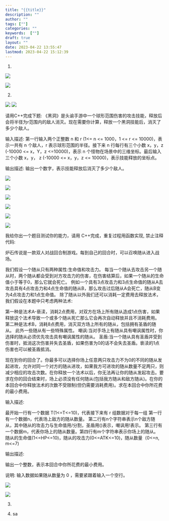 ```yaml
---
title: "{{title}}"
description: ""
author: ""
tags: [""]
categories: ""
keywords:  [""]
draft: true
layout: ""
date: 2023-04-22 13:55:47
lastmod: 2023-04-22 15:12:39
---
```

1. 

![](未命名.assets/image-20230422140056.png)




![](未命名.assets/image-20230422140110.png)




2. 

![](未命名.assets/image-20230422140348.png)
![](未命名.assets/image-20230422141043.png)

请用C++完成下题: 
《黑洞》是头谕手游中一个球形范围伤害的攻击技能，释放后会将半径为r范围内的敌人消灭。现在需要你计算，释放一个黑洞技能后，消灭了多少个敌人。

输入描述: 
第一行输入两个正整数 n 和 r (1<= n <= 1000，1 <= r <= 10000)，表示一共有 n 个敌人，r 表示球形范围的半径。接下来 n 行每行有三个小数 x，y，z (-10000 <= x，Y，z <=10000)，表示 n 个怪物在场景中的三维坐标。最后输入三个小数 x，y， z (-10000 <= x，y，z <= 10000)，表示技能释放的坐标点。

输出描述: 
输出一个数字，表示技能释放后消灭了多少个敌人。

![](未命名.assets/image-20230422140334.png)



![](未命名.assets/image-20230422140541.png)




![](未命名.assets/image-20230422140730.png)


![](未命名.assets/image-20230422140739.png)




![](未命名.assets/image-20230422140445.png)

![](未命名.assets/image-20230422140448.png)



我给你出一个题目测试你的能力，请用 C++完成，重复过程用函数实现, 禁止注释代码:

炉石传说是一款双人对战回合制游戏。每到自己的回合时，可以召唤随从进入战场。

我们假设一个随从只有两种属性:生命值和攻击力。
每当一个随从去攻击另一个随从时，两个随从都会受到对方攻击力的伤害，在伤害结算后，如果一个随从的生命值小于等于0，那么它就会死亡。
例如一个具有3点攻击力和3点生命值的随从A去攻击具有4点攻击力和4点生命值的随从B，那么攻击过后随从A会死亡，随从B变为4点攻击力和1点生命值。
除了随从以外我们还可以消耗一定费用去释放法术，我们假设在本题中只考虑两种法术:

第一种是法术A-亵渎，消耗2点费用，对双方在场上所有随从造成1点伤害，如果释放这个法术导致一个或多个随从死亡那么它会再次自动释放并且不消耗费用。
第二种是法术B，消耗8点费用，消灭双方场上所有的随从，包括拥有圣盾的随从。
此外一些随从有一些特殊属性。
嘲讽:当对手场上有随从具有嘲讽属性时，你选择的随从必须优先攻击具有嘲讽属性的随从。
圣盾:当一个随从具有圣盾并受到伤害时，抵消这次伤害并失去圣盾，如果伤害为0的话不会失去圣盾。亵渎的1点伤害也可以被圣盾抵消。

现在到你的回合了。你最多可以选择你场上任意两只攻击力不为0的不同的随从发起进攻，允许对同一个对方的随从进攻，如果我方可进攻的随从数量不足两只，则减少相应的攻击次数。在你释放一个法术以后，你无法再让你的随从发起攻击。要求在你的回合结束时，场上必须没有任何随从(包括我方随从和敌方随从)。在你的本回合中你释放法术的次数不受限制(但仍需要消耗费用)。求在本回合中你所花费的最小费用。


输入描述:

最开始一行有一个数据 T(1<=T<=10)，代表接下来有 r 组数据对于每一组
第一行有一个数据n，代表场上敌方的随从数量。
第二行有n个字符串表示n个敌方随从，其中随从的攻击力与生命值用/分割，圣盾用()表示，嘲讽用!表示。
第三行有一个数据m，代表你场上的随从数量。第四行有m个字符串表示你场上的随从。
随从的生命值(1<=HP<=10)，随从的攻击力(0<=ATK<=10)，随从数量（0<=n, m<=7)

输出描述:

输出一个整数，表示本回合中你所花费的最小费用。

说明: 
输入数据如果随从数量为 0 ，需要紧跟着输入一个空行。


![](未命名.assets/image-20230422140611.png)


![](未命名.assets/image-20230422140615.png)







3. 

4. sa
